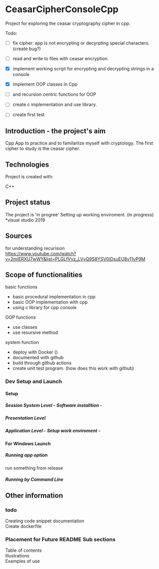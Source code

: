 # CeasarCipherConsoleCpp
 Project for exploring the ceasar cryptography cipher in cpp.
 
 
 Todo:  
-[ ] fix cipher: app is not encrypting or decyrpting special characters. (create bug?)     
-[ ] read and write to files with ceasar encryption.    
-[X] implement working script for encrypting and decrypting strings in a console  
-[X] implement OOP classes in Cpp  
-[ ] and recursion centric functions for OOP  
-[ ] create c implementation and use library.   
-[ ] create first test  



## Introduction - the project's aim  
Cpp App to practice and to familarlize myself with cryptology. The first cipher to study is the ceasar cipher.  

## Technologies
Project is created with:  

C++

## Project status
The project is 'in progree' 
Setting up working enviroment. (in progress)  
 *visual studio 2019  

   

## Sources  
for understanding recurision  
https://www.youtube.com/watch?v=2mIERXU7wWY&list=PLGLfVvz_LVvQ9S8YSV0iDsuEU8v11yP9M  

## Scope of functionalities
basic functions  
* basic procedural implementation in cpp
* basic OOP implementation with cpp
* using c library for cpp console  

OOP functions
* use classes
* use resursive method
  


system function  

* deploy with Docker ()  
* documented with github    
* build through github actions  
* create unit test program. (how does this work with github)



### Dev Setup and Launch
#### Setup
##### Session System Level - Software installtion  - 

##### Presentation Level      

##### Application Level  - Setup work enviroment -




#### For Windows Launch

##### Running app option
run something from release
  

##### Running by Command Line 


## Other information
### todo
Creating code snippet documentation  
Create dockerfile  

### Placement for Future README Sub sections  
Table of contents  
Illustrations  
Examples of use  